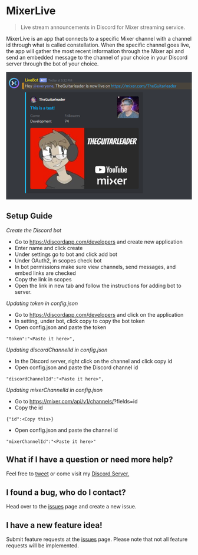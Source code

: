 # MixerLive
> Live stream announcements in Discord for Mixer streaming service.

MixerLive is an app that connects to a specific Mixer channel with a channel id through what is 
called constellation. When the specific channel goes live, the app will gather the most recent 
information through the Mixer api and send an embedded message to the channel of your choice 
in your Discord server through the bot of your choice. 

![](example.png)

## Setup Guide

_Create the Discord bot_

* Go to https://discordapp.com/developers and create new application
* Enter name and click create
* Under settings go to bot and click add bot
* Under OAuth2, in scopes check bot
* In bot permissions make sure view channels, send messages, and embed links are checked
* Copy the link in scopes
* Open the link in new tab and follow the instructions for adding bot to server.

_Updating token in config.json_

* Go to https://discordapp.com/developers and click on the application
* In setting, under bot, click copy to copy the bot token
* Open config.json and paste the token
```
"token":"<Paste it here>",
```

_Updating discordChannelId in config.json_

* In the Discord server, right click on the channel and click copy id
* Open config.json and paste the Discord channel id
```
"discordChannelId":"<Paste it here>",
```

_Updating mixerChannelId in config.json_

* Go to https://mixer.com/api/v1/channels/<your username>?fields=id
* Copy the id
```
{"id":<Copy this>}
```
* Open config.json and paste the channel id
```
"mixerChannelId":"<Paste it here>"
```

## What if I have a question or need more help?
Feel free to [tweet](https://twitter.com/theguitarleader) or come visit my [Discord Server.](https://discord.gg/KDFzHGK)


## I found a bug, who do I contact?
Head over to the [issues](https://github.com/TheGuitarleader/MixerLive/issues) page and create a new issue.


## I have a new feature idea!
Submit feature requests at the [issues](https://github.com/TheGuitarleader/MixerLive/issues) page. Please note that not all feature requests will be implemented.
